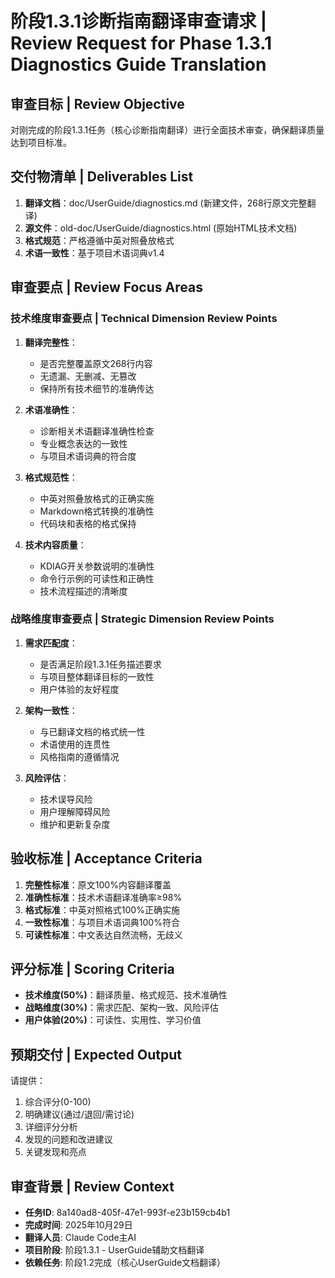 # 阶段1.3.1诊断指南翻译审查请求 | Review Request for Phase 1.3.1 Diagnostics Guide Translation

## 审查目标 | Review Objective
对刚完成的阶段1.3.1任务（核心诊断指南翻译）进行全面技术审查，确保翻译质量达到项目标准。

## 交付物清单 | Deliverables List
1. **翻译文档**：doc/UserGuide/diagnostics.md (新建文件，268行原文完整翻译)
2. **源文件**：old-doc/UserGuide/diagnostics.html (原始HTML技术文档)
3. **格式规范**：严格遵循中英对照叠放格式
4. **术语一致性**：基于项目术语词典v1.4

## 审查要点 | Review Focus Areas

### 技术维度审查要点 | Technical Dimension Review Points
1. **翻译完整性**：
   - 是否完整覆盖原文268行内容
   - 无遗漏、无删减、无篡改
   - 保持所有技术细节的准确传达

2. **术语准确性**：
   - 诊断相关术语翻译准确性检查
   - 专业概念表达的一致性
   - 与项目术语词典的符合度

3. **格式规范性**：
   - 中英对照叠放格式的正确实施
   - Markdown格式转换的准确性
   - 代码块和表格的格式保持

4. **技术内容质量**：
   - KDIAG开关参数说明的准确性
   - 命令行示例的可读性和正确性
   - 技术流程描述的清晰度

### 战略维度审查要点 | Strategic Dimension Review Points
1. **需求匹配度**：
   - 是否满足阶段1.3.1任务描述要求
   - 与项目整体翻译目标的一致性
   - 用户体验的友好程度

2. **架构一致性**：
   - 与已翻译文档的格式统一性
   - 术语使用的连贯性
   - 风格指南的遵循情况

3. **风险评估**：
   - 技术误导风险
   - 用户理解障碍风险
   - 维护和更新复杂度

## 验收标准 | Acceptance Criteria
1. **完整性标准**：原文100%内容翻译覆盖
2. **准确性标准**：技术术语翻译准确率≥98%
3. **格式标准**：中英对照格式100%正确实施
4. **一致性标准**：与项目术语词典100%符合
5. **可读性标准**：中文表达自然流畅，无歧义

## 评分标准 | Scoring Criteria
- **技术维度(50%)**：翻译质量、格式规范、技术准确性
- **战略维度(30%)**：需求匹配、架构一致、风险评估
- **用户体验(20%)**：可读性、实用性、学习价值

## 预期交付 | Expected Output
请提供：
1. 综合评分(0-100)
2. 明确建议(通过/退回/需讨论)
3. 详细评分分析
4. 发现的问题和改进建议
5. 关键发现和亮点

## 审查背景 | Review Context
- **任务ID**: 8a140ad8-405f-47e1-993f-e23b159cb4b1
- **完成时间**: 2025年10月29日
- **翻译人员**: Claude Code主AI
- **项目阶段**: 阶段1.3.1 - UserGuide辅助文档翻译
- **依赖任务**: 阶段1.2完成（核心UserGuide文档翻译）